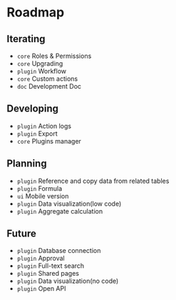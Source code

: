 # Roadmap

## Iterating

- `core` Roles & Permissions
- `core` Upgrading
- `plugin` Workflow
- `core` Custom actions
- `doc` Development Doc

## Developing

- `plugin` Action logs
- `plugin` Export
- `core` Plugins manager

## Planning

- `plugin` Reference and copy data from related tables
- `plugin` Formula
- `ui` Mobile version
- `plugin` Data visualization(low code)
- `plugin` Aggregate calculation

## Future

- `plugin` Database connection
- `plugin` Approval
- `plugin` Full-text search
- `plugin` Shared pages
- `plugin` Data visualization(no code)
- `plugin` Open API
